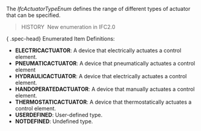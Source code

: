 ﻿The _IfcActuatorTypeEnum_ defines the range of different types of actuator that can be specified.

> HISTORY&nbsp; New enumeration in IFC2.0

{ .spec-head}
Enumerated Item Definitions:

* **ELECTRICACTUATOR**: A device that electrically actuates a control element. 
* **PNEUMATICACTUATOR**: A device that pneumatically actuates a control element 
* **HYDRAULICACTUATOR**: A device that electrically actuates a control element. 
* **HANDOPERATEDACTUATOR**: A device that manually actuates a control element.
* **THERMOSTATICACTUATOR**: A device that thermostatically actuates a control element.
* **USERDEFINED**: User-defined type.
* **NOTDEFINED**: Undefined type.